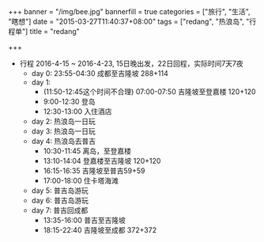 +++
banner = "/img/bee.jpg"
bannerfill = true
categories = ["旅行", "生活", "瞎想"]
date = "2015-03-27T11:40:37+08:00"
tags = ["redang", "热浪岛", "行程单"]
title = "redang"

+++

* 行程 2016-4-15 ~ 2016-4-23, 15日晚出发，22日回程，实际时间7天7夜
    + day 0: 23:55-04:30 成都至吉隆坡 288+114
    + day 1: 
        * (11:50-12:45这个时间不合理) 07:00-07:50 吉隆坡至登嘉楼 120+120
        * 9:00-12:30 登岛
        * 12:30-13:00 入住酒店
    + day 2: 热浪岛一日玩
    + day 3: 热浪岛一日玩
    + day 4: 热浪岛去普吉
        * 10:30-11:45 离岛，至登嘉楼
        * 13:10-14:04 登嘉楼至吉隆坡 120+120
        * 16:15-16:35 吉隆坡至普吉59+59
        * 17:00-18:00 住卡塔海滩
    + day 5: 普吉岛游玩
    + day 6: 普吉岛游玩
    + day 7: 普吉回成都
        * 13:35-16:00 普吉至吉隆坡
        * 18:15-22:40 吉隆坡至成都 372+372

